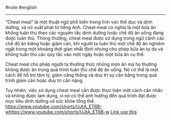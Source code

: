 #note #english 

----
"Cheat meal" là một thuật ngữ phổ biến trong lĩnh vực thể dục và dinh dưỡng, và nó xuất phát từ tiếng Anh. Cheat meal có nghĩa là một bữa ăn không tuân thủ theo các nguyên tắc dinh dưỡng hoặc chế độ ăn uống đang được tuân thủ. Thông thường, cheat meal được sử dụng trong ngữ cảnh các chế độ ăn kiêng hoặc giảm cân, khi người ta tuân thủ một chế độ ăn nghiêm ngặt trong một khoảng thời gian nhất định nhưng cho phép bữa ăn tự do và không tuân thủ các quy tắc vào một ngày hoặc một bữa ăn cụ thể.

Cheat meal cho phép người ta thưởng thức những món ăn mà họ thường không được ăn trong quá trình tuân thủ chế độ ăn uống. Nó có thể là một cách để hỗ trợ tâm lý, giảm căng thẳng và duy trì sự cân bằng trong quá trình giảm cân hoặc duy trì cân nặng.

Tuy nhiên, việc sử dụng cheat meal cần được thực hiện một cách cân nhắc và không được lạm dụng, vì nó có thể ảnh hưởng đến quá trình đạt được mục tiêu dinh dưỡng và sức khỏe tổng thể.
https://www.youtube.com/shorts/UJtA_ET6B-whttps://www.youtube.com/shorts/UJtA_ET6B-w
[Link use this](https://www.youtube.com/shorts/n9lG98YlELA)